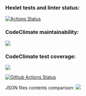 ### Hexlet tests and linter status:
[![Actions Status](https://github.com/Elenlith/python-project-50/workflows/hexlet-check/badge.svg)](https://github.com/Elenlith/python-project-50/actions)

### CodeClimate maintainability:
<a href="https://codeclimate.com/github/Elenlith/python-project-50/maintainability"><img src="https://api.codeclimate.com/v1/badges/e6422c8fd302fe89fa2c/maintainability" /></a>

### CodeClimate test coverage:
<a href="https://codeclimate.com/github/Elenlith/python-project-50/test_coverage"><img src="https://api.codeclimate.com/v1/badges/e6422c8fd302fe89fa2c/test_coverage" /></a>

[![Github Actions Status](https://github.com/Elenlith/python-project-50/actions/workflows/pyci.yml/badge.svg)](https://github.com/Elenlith/python-project-50/actions)

JSON files contents comparison:
<a href="https://asciinema.org/a/IlFcB3WGTFM1eE7kCS5drGhtg" target="_blank"><img src="https://asciinema.org/a/IlFcB3WGTFM1eE7kCS5drGhtg.svg" /></a>

